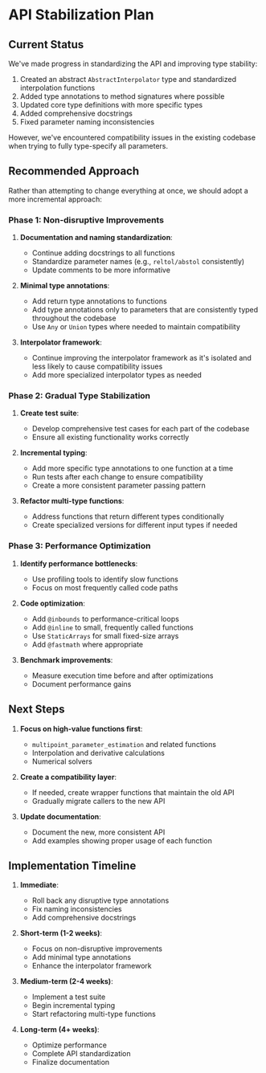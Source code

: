 # API Stabilization Plan

## Current Status

We've made progress in standardizing the API and improving type stability:
1. Created an abstract `AbstractInterpolator` type and standardized interpolation functions
2. Added type annotations to method signatures where possible
3. Updated core type definitions with more specific types
4. Added comprehensive docstrings
5. Fixed parameter naming inconsistencies

However, we've encountered compatibility issues in the existing codebase when trying to fully type-specify all parameters.

## Recommended Approach

Rather than attempting to change everything at once, we should adopt a more incremental approach:

### Phase 1: Non-disruptive Improvements
1. **Documentation and naming standardization**:
   - Continue adding docstrings to all functions
   - Standardize parameter names (e.g., `reltol/abstol` consistently)
   - Update comments to be more informative

2. **Minimal type annotations**:
   - Add return type annotations to functions
   - Add type annotations only to parameters that are consistently typed throughout the codebase
   - Use `Any` or `Union` types where needed to maintain compatibility

3. **Interpolator framework**:
   - Continue improving the interpolator framework as it's isolated and less likely to cause compatibility issues
   - Add more specialized interpolator types as needed

### Phase 2: Gradual Type Stabilization
1. **Create test suite**:
   - Develop comprehensive test cases for each part of the codebase
   - Ensure all existing functionality works correctly

2. **Incremental typing**:
   - Add more specific type annotations to one function at a time
   - Run tests after each change to ensure compatibility
   - Create a more consistent parameter passing pattern

3. **Refactor multi-type functions**:
   - Address functions that return different types conditionally
   - Create specialized versions for different input types if needed

### Phase 3: Performance Optimization
1. **Identify performance bottlenecks**:
   - Use profiling tools to identify slow functions
   - Focus on most frequently called code paths

2. **Code optimization**:
   - Add `@inbounds` to performance-critical loops
   - Add `@inline` to small, frequently called functions
   - Use `StaticArrays` for small fixed-size arrays
   - Add `@fastmath` where appropriate

3. **Benchmark improvements**:
   - Measure execution time before and after optimizations
   - Document performance gains

## Next Steps

1. **Focus on high-value functions first**:
   - `multipoint_parameter_estimation` and related functions
   - Interpolation and derivative calculations
   - Numerical solvers

2. **Create a compatibility layer**:
   - If needed, create wrapper functions that maintain the old API
   - Gradually migrate callers to the new API

3. **Update documentation**:
   - Document the new, more consistent API
   - Add examples showing proper usage of each function

## Implementation Timeline

1. **Immediate**:
   - Roll back any disruptive type annotations
   - Fix naming inconsistencies
   - Add comprehensive docstrings

2. **Short-term (1-2 weeks)**:
   - Focus on non-disruptive improvements
   - Add minimal type annotations
   - Enhance the interpolator framework

3. **Medium-term (2-4 weeks)**:
   - Implement a test suite
   - Begin incremental typing
   - Start refactoring multi-type functions

4. **Long-term (4+ weeks)**:
   - Optimize performance
   - Complete API standardization
   - Finalize documentation